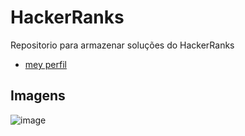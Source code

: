 # HackerRanks

Repositorio para armazenar soluções do HackerRanks
+ [mey perfil](https://www.hackerrank.com/profile/gilberto_tec)

## Imagens

![image](https://github.com/user-attachments/assets/2a547ff1-29c1-4488-ab78-a94c6b3394f4)
